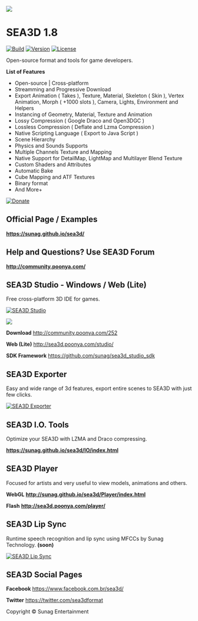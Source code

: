 [<img src="http://sunag.github.io/sea3d/Media/SEA3D-Top-BlackGL.jpg"/>](http://sunag.github.io/sea3d/)

SEA3D 1.8
==

[![Build](https://img.shields.io/badge/build-passing-green.svg)](http://sunag.github.io/sea3d/)
[![Version](https://img.shields.io/badge/version-1.8.1-blue.svg)](https://github.com/sunag/sea3d/)
[![License](https://img.shields.io/badge/license-MIT-blue.svg)](https://github.com/sunag/sea3d/blob/master/LICENSE)

Open-source format and tools for game developers.

**List of Features**

* Open-source | Cross-platform
* Streamming and Progressive Download
* Export Animation ( Takes ), Texture, Material, Skeleton ( Skin ), Vertex Animation, Morph ( +1000 slots ), Camera, Lights, Environment and Helpers
* Instancing of Geometry, Material, Texture and Animation
* Lossy Compression ( Google Draco and Open3DGC )
* Lossless Compression ( Deflate and Lzma Compression )
* Native Scripting Language ( Export to Java Script )
* Scene Hierarchy
* Physics and Sounds Supports
* Multiple Channels Texture and Mapping
* Native Support for DetailMap, LightMap and Multilayer Blend Texture
* Custom Shaders and Attributes
* Automatic Bake
* Cube Mapping and ATF Textures
* Binary format
* And More+

[![Donate](https://www.paypalobjects.com/en_US/i/btn/btn_donate_SM.gif)](https://www.paypal.com/cgi-bin/webscr?cmd=_s-xclick&hosted_button_id=3CGGH7M7VWTSC)

Official Page / Examples
--
**https://sunag.github.io/sea3d/**

Help and Questions? Use SEA3D Forum
--

**http://community.poonya.com/**

SEA3D Studio - Windows / Web (Lite)
--
Free cross-platform 3D IDE for games.

[![SEA3D Studio](https://img.youtube.com/vi/lQ-VIni5Q68/0.jpg)](https://www.youtube.com/watch?v=lQ-VIni5Q68)

[<img src="http://sunag.github.io/sea3d/Media/SEA3D-Studio.jpg"/>](http://sea3d.poonya.com/studio/)

**Download** http://community.poonya.com/252

**Web (Lite)** http://sea3d.poonya.com/studio/

**SDK Framework** https://github.com/sunag/sea3d_studio_sdk

SEA3D Exporter
--
Easy and wide range of 3d features, export entire scenes to SEA3D with just few clicks.

[![SEA3D Exporter](https://img.youtube.com/vi/dTCztYwwEdE/0.jpg)](https://www.youtube.com/watch?v=dTCztYwwEdE)

SEA3D I.O. Tools
--
Optimize your SEA3D with LZMA and Draco compressing.

**https://sunag.github.io/sea3d/IO/index.html**

SEA3D Player
--
Focused for artists and very useful to view models, animations and others.

**WebGL** **http://sunag.github.io/sea3d/Player/index.html**

**Flash** **http://sea3d.poonya.com/player/**

SEA3D Lip Sync
--
Runtime speech recognition and lip sync using MFCCs by Sunag Technology. **(soon)**

[![SEA3D Lip Sync](https://img.youtube.com/vi/rfuGqHR2MK8/0.jpg)](https://www.youtube.com/watch?v=rfuGqHR2MK8)

SEA3D Social Pages
--

**Facebook** https://www.facebook.com.br/sea3d/

**Twitter** https://twitter.com/sea3dformat

Copyright © Sunag Entertainment
